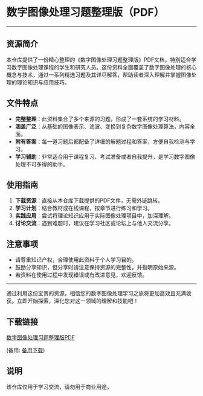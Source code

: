 # 数字图像处理习题整理版（PDF）

---

## 资源简介

本仓库提供了一份精心整理的《数字图像处理习题整理版》PDF文档，特别适合学习数字图像处理课程的学生和研究人员。这份资料全面覆盖了数字图像处理的核心概念与技术，通过一系列精选习题及其详尽解答，帮助读者深入理解并掌握图像处理的理论知识与应用技巧。

## 文件特点

- **完整整理**：此资料集合了多个来源的习题，形成了一套系统的学习材料。
- **涵盖广泛**：从基础的图像表示、滤波、变换到复杂数字图像处理算法，内容全面。
- **附有答案**：每一道习题后都配备了详细的解题过程和答案，方便自我检测与学习。
- **学习辅助**：非常适合用于课程复习、考试准备或者自我提升，是学习数字图像处理不可多得的助手。

## 使用指南

1. **下载资源**：直接从本仓库下载提供的PDF文件，无需外链跳转。
2. **学习计划**：结合教材或在线课程，按章节进行练习和学习。
3. **实践应用**：尝试将理论知识应用于实际图像处理项目中，加深理解。
4. **讨论交流**：遇到难题时，建议在学习社区或论坛上与他人交流分享。

## 注意事项

- 请尊重知识产权，合理使用此资料于个人学习目的。
- 鼓励分享知识，但分享时请注意保持资源的完整性，并指明原始来源。
- 若资料在使用过程中发现错误或有改进意见，欢迎反馈。

---

通过利用这份宝贵的资源，相信您的数字图像处理学习之旅将更加高效且充满收获。立即开始探索，深化您对这一领域的理解和技能吧！

## 下载链接
[数字图像处理习题整理版PDF](https://pan.quark.cn/s/e3b6385f4445) 

(备用: [备用下载](https://pan.baidu.com/s/1o_TxhXWgunMu_KiQ7ArHyQ?pwd=1234))

## 说明

该仓库仅用于学习交流，请勿用于商业用途。

